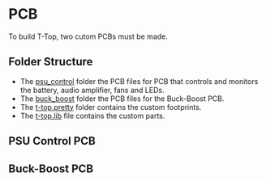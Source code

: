 # PCB
To build T-Top, two cutom PCBs must be made. 

## Folder Structure
 - The [psu_control](psu_control) folder the PCB files for PCB that controls and monitors the battery, audio amplifier, fans and LEDs.
 - The [buck_boost](buck_boost) folder the PCB files for the Buck-Boost PCB.
 - The [t-top.pretty](t-top.pretty) folder contains the custom footprints.
 - The [t-top.lib](t-top.lib) file contains the custom parts.

## PSU Control PCB


## Buck-Boost PCB
